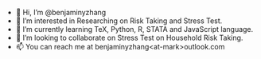 - 👋 Hi, I’m @benjaminyzhang
- 👀 I’m interested in Researching on Risk Taking and Stress Test.
- 🌱 I’m currently learning TeX, Python, R, STATA and JavaScript language.
- 💞️ I’m looking to collaborate on Stress Test on Household Risk Taking.
- 📫 You can reach me at benjaminyzhang\<at-mark\>outlook.com

<!---
benjaminyzhang/benjaminyzhang is a ✨ special ✨ repository because its `README.md` (this file) appears on your GitHub profile.
You can click the Preview link to take a look at your changes.
--->
